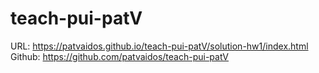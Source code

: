 # teach-pui-patV

URL: https://patvaidos.github.io/teach-pui-patV/solution-hw1/index.html
Github: https://github.com/patvaidos/teach-pui-patV
